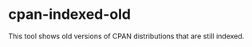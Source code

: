 cpan-indexed-old
================

This tool shows old versions of CPAN distributions that are still indexed.
